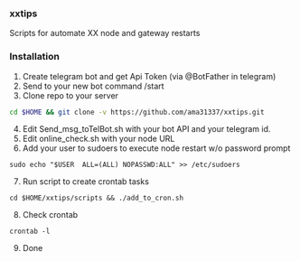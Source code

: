 ### xxtips
Scripts for automate XX node and gateway restarts 

### Installation
 1. Create telegram bot and get Api Token (via @BotFather in telegram)
 2. Send to your new bot command /start
 3. Clone repo to your server
```sh
cd $HOME && git clone -v https://github.com/ama31337/xxtips.git
```
 4. Edit Send_msg_toTelBot.sh with your bot API and your telegram id.
 5. Edit online_check.sh with your node URL
 6. Add your user to sudoers to execute node restart w/o password prompt
```
sudo echo "$USER  ALL=(ALL) NOPASSWD:ALL" >> /etc/sudoers
```
 7. Run script to create crontab tasks
```
cd $HOME/xxtips/scripts && ./add_to_cron.sh
```
 8. Check crontab
```
crontab -l
```
 9. Done
